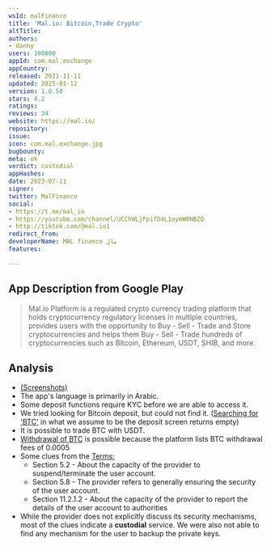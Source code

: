 ```yaml
---
wsId: malFinance
title: 'Mal.io: Bitcoin,Trade Crypto'
altTitle: 
authors:
- danny
users: 100000
appId: com.mal.exchange
appCountry: 
released: 2021-11-11
updated: 2025-01-12
version: 1.0.50
stars: 4.2
ratings: 
reviews: 34
website: https://mal.io/
repository: 
issue: 
icon: com.mal.exchange.jpg
bugbounty: 
meta: ok
verdict: custodial
appHashes: 
date: 2023-07-11
signer: 
twitter: MalFinance
social:
- https://t.me/mal_io
- https://youtube.com/channel/UCChWLjFpifD4L1oymW0NBZQ
- http://tiktok.com/@mal.io1
redirect_from: 
developerName: MAL finance مال
features: 

---
```


## App Description from Google Play

> Mal.io Platform is a regulated crypto currency trading platform that holds cryptocurrency regulatory licenses in multiple countries, provides users with the opportunity to Buy - Sell - Trade and Store cryptocurrencies and helps them Buy - Sell - Trade hundreds of cryptocurrencies such as Bitcoin, Ethereum, USDT, SHIB, and more.

## Analysis

- [(Screenshots)](https://twitter.com/BitcoinWalletz/status/1678698472617267201)
- The app's language is primarily in Arabic.
- Some deposit functions require KYC before we are able to access it.
- We tried looking for Bitcoin deposit, but could not find it. ([Searching for 'BTC'](https://twitter.com/BitcoinWalletz/status/1678698472617267201/photo/3) in what we assume to be the deposit screen returns empty)
- It is possible to trade BTC with USDT.
- [Withdrawal of BTC](https://doc.mal.io/en/fees) is possible because the platform lists BTC withdrawal fees of 0.0005
- Some clues from the [Terms:](https://doc.mal.io/en/user-agreement)
  - Section 5.2 - About the capacity of the provider to suspend/terminate the user account.
  - Section 5.8 - The provider refers to generally ensuring the security of the user account.
  - Section 11.2.1.2 - About the capacity of the provider to report the details of the user account to authorities
- While the provider does not explicitly discuss its security mechanisms, most of the clues indicate a **custodial** service. We were also not able to find any mechanism for the user to backup the private keys.

